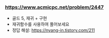 ### https://www.acmicpc.net/problem/2447

-   골드 5, 재귀 + 구현
-   재귀함수를 사용하여 풀어보세요
-   정답 해설: https://nyang-in.tistory.com/211
